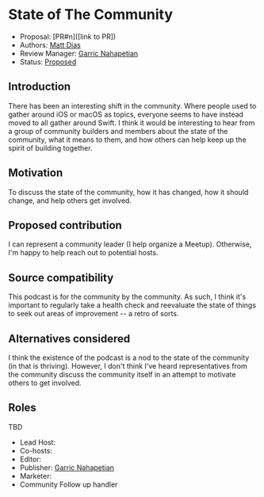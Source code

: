 # State of The Community

* Proposal: [PR#n]([link to PR])
* Authors: [Matt Dias](@mdiasdev)
* Review Manager: [Garric Nahapetian](https://github.com/garricn)
* Status: [Proposed]()

## Introduction

There has been an interesting shift in the community. Where people used to gather around iOS or macOS as topics, everyone seems to have instead moved to all gather around Swift. I think it would be interesting to hear from a group of community builders and members about the state of the community, what it means to them, and how others can help keep up the spirit of building together.

## Motivation

To discuss the state of the community, how it has changed, how it should change, and help others get involved.

## Proposed contribution

I can represent a community leader (I help organize a Meetup). Otherwise, I'm happy to help reach out to potential hosts.

## Source compatibility

This podcast is for the community by the community. As such, I think it's important to regularly take a health check and reevaluate the state of things to seek out areas of improvement -- a retro of sorts.

## Alternatives considered

I think the existence of the podcast is a nod to the state of the community (in that is thriving). However, I don't think I've heard representatives from the community discuss the community itself in an attempt to motivate others to get involved.

## Roles
TBD

- Lead Host:
- Co-hosts:
- Editor:
- Publisher: [Garric Nahapetian](https://github.com/garricn)
- Marketer:
- Community Follow up handler
